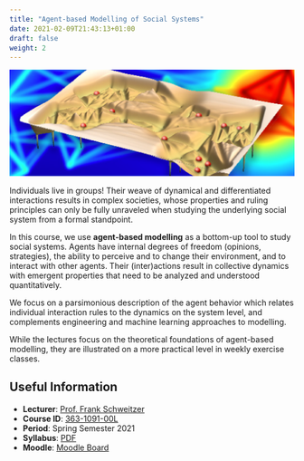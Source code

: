 ```yaml
---
title: "Agent-based Modelling of Social Systems"
date: 2021-02-09T21:43:13+01:00
draft: false
weight: 2
---
```


![ABM cover image](abm_example.png)

Individuals live in groups!
Their weave of dynamical and differentiated interactions results in complex societies, whose properties and ruling principles can only be fully unraveled when studying the underlying social system from a formal standpoint.

In this course, we use **agent-based modelling** as a bottom-up tool to study social systems.
Agents have internal degrees of freedom (opinions, strategies), the ability to perceive and to change their environment, and to interact with other agents.
Their (inter)actions result in collective dynamics with emergent properties that need to be analyzed and understood quantitatively.

We focus on a parsimonious description of the agent behavior which relates individual interaction rules to the dynamics on the system level, and complements engineering and machine learning approaches to modelling.

While the lectures focus on the theoretical foundations of agent-based modelling, they are illustrated on a more practical level in weekly exercise classes.

## Useful Information

- **Lecturer**: [Prof. Frank Schweitzer][prof]
- **Course ID**: [363-1091-00L][vvz]
- **Period**: Spring Semester 2021
- **Syllabus**: [PDF][syllabus-pdf]
- **Moodle**: [Moodle Board][moodle]

[syllabus-pdf]: https://www.sg.ethz.ch/media/medialibrary/2020/02/syllabusABM-20.pdf
[prof]: /team/frank_schweitzer
[vvz]: http://www.vvz.ethz.ch/Vorlesungsverzeichnis/lerneinheit.view?semkez=2021S&ansicht=KATALOGDATEN&lerneinheitId=149151&lang=en
[moodle]: https://moodle-app2.let.ethz.ch/course/view.php?id=14491
